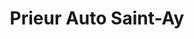 ---
title: "Prieur Auto Saint-Ay"
url: /saint-ay/prieur-auto-saint-ay/
shop: réparation de voitures
---